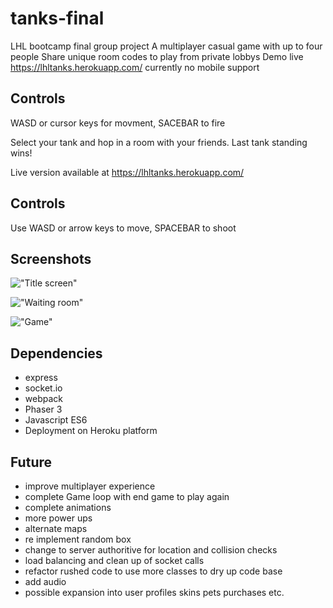 # tanks-final
LHL bootcamp final group project
A multiplayer casual game with up to four people
Share unique room codes to play from private lobbys
Demo live https://lhltanks.herokuapp.com/
currently no mobile support

## Controls 
WASD or cursor keys for movment, SACEBAR to fire

Select your tank and hop in a room with your friends. Last tank standing wins!

Live version available at https://lhltanks.herokuapp.com/

## Controls
Use WASD or arrow keys to move, SPACEBAR to shoot

## Screenshots
!["Title screen"](https://github.com/luke-yin/tanks-final/blob/master/docs/title.png)

!["Waiting room"](https://github.com/luke-yin/tanks-final/blob/master/docs/room.png)

!["Game"](https://github.com/luke-yin/tanks-final/blob/master/docs/game.png)

## Dependencies
  - express
  - socket.io
  - webpack
  - Phaser 3
  - Javascript ES6
  - Deployment on Heroku platform

## Future
  - improve multiplayer experience
  - complete Game loop with end game to play again
  - complete animations
  - more power ups
  - alternate maps
  - re implement random box 
  - change to server authoritive for location and collision checks
  - load balancing and clean up of socket calls
  - refactor rushed code to use more classes to dry up code base
  - add audio
  - possible expansion into user profiles skins pets purchases etc.
